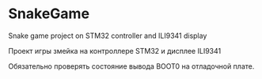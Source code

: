 # SnakeGame
Snake game project on STM32 controller and ILI9341 display

Проект игры змейка на  контроллере STM32 и дисплее ILI9341


Обязательно проверять состояние вывода BOOT0 на отладочной плате.
